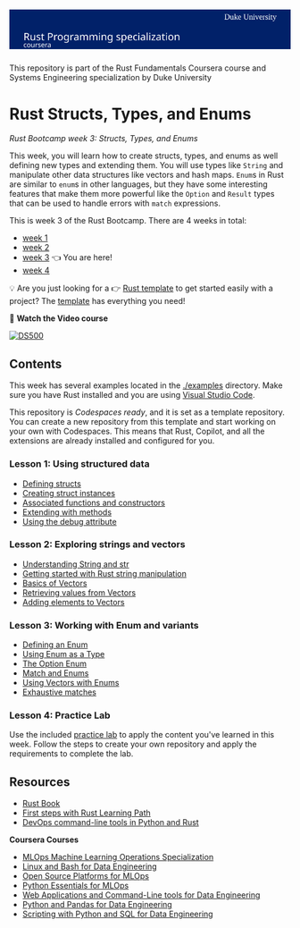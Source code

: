 # [![Coursera Course](./assets/banner.svg)](https://insight.paiml.com/58m "Coursera Specialization")

This repository is part of the Rust Fundamentals Coursera course and Systems Engineering specialization by Duke University

# Rust Structs, Types, and Enums

_Rust Bootcamp week 3: Structs, Types, and Enums_

This week, you will learn how to create structs, types, and enums as well defining new types and extending them. You will use types like `String` and manipulate other data structures like vectors and hash maps. `Enum`s in Rust are similar to `enum`s in other languages, but they have some interesting features that make them more powerful like the `Option` and `Result` types that can be used to handle errors with `match` expressions.

This is week 3 of the Rust Bootcamp. There are 4 weeks in total:

- [week 1](https://github.com/alfredodeza/rust-setup) 
- [week 2](https://github.com/alfredodeza/rust-fundamentals) 
- [week 3](https://github.com/alfredodeza/rust-structs-types-enums/) 👈 You are here!
- [week 4](https://github.com/alfredodeza/applied-rust)

💡 Are you just looking for a 👉 [Rust template](https://github.com/alfredodeza/rust-template) to get started easily with a project? The [template](https://github.com/alfredodeza/rust-template) has everything you need!


🚀 **Watch the Video course**

[![DS500](https://ds500.paiml.com/assets/social/g6u1k.png)](https://ds500.paiml.com/learn/course/g6u1k/ "Rust Fundamentals Course")

## Contents
This week has several examples located in the [./examples](./examples) directory. Make sure you have Rust installed and you are using [Visual Studio Code](https://code.visualstudio.com/?WT.mc_id=academic-0000-alfredodeza).

This repository is *Codespaces ready*, and it is set as a template repository. You can create a new repository from this template and start working on your own with Codespaces. This means that Rust, Copilot, and all the extensions are already installed and configured for you.

### Lesson 1: Using structured data
- [Defining structs](./examples/1-defining-structs/)
- [Creating struct instances](./examples/2-creating-structs/)
- [Associated functions and constructors](./examples/3-associated-functions/)
- [Extending with methods](./examples/4-methods/)
- [Using the debug attribute](./examples/5-more-structs/)

### Lesson 2: Exploring strings and vectors
- [Understanding String and str](./examples/6-strings/)
- [Getting started with Rust string manipulation](./examples/7-mut-string/)
- [Basics of Vectors](./examples/8-vectors/)
- [Retrieving values from Vectors](./examples/9-vector-values/)
- [Adding elements to Vectors](./examples/10-vector-elements/)

### Lesson 3: Working with Enum and variants
- [Defining an Enum](./examples/11-enums/)
- [Using Enum as a Type](./examples/12-enum-types/)
- [The Option Enum](./examples/13-option-enum/)
- [Match and Enums](./examples/14-match-enums/)
- [Using Vectors with Enums](./examples/15-enums-vectors/)
- [Exhaustive matches](./examples/16-exhaustive/)

### Lesson 4: Practice Lab
Use the included [practice lab](./lab.md) to apply the content you've learned in this week. Follow the steps to create your own repository and apply the requirements to complete the lab.

## Resources

- [Rust Book](https://doc.rust-lang.org/book/)
- [First steps with Rust Learning Path](https://learn.microsoft.com/training/paths/rust-first-steps/?WT.mc_id=academic-0000-alfredodeza)
- [DevOps command-line tools in Python and Rust](https://learning.oreilly.com/videos/devops-command-line-tools/28037639VIDEOPAIML/)

**Coursera Courses**

- [MLOps Machine Learning Operations Specialization](https://www.coursera.org/specializations/mlops-machine-learning-duke)
- [Linux and Bash for Data Engineering](https://www.coursera.org/learn/linux-and-bash-for-data-engineering-duke)
- [Open Source Platforms for MLOps](https://www.coursera.org/learn/open-source-platforms-duke)
- [Python Essentials for MLOps](https://www.coursera.org/learn/python-essentials-mlops-duke)
- [Web Applications and Command-Line tools for Data Engineering](https://www.coursera.org/learn/web-app-command-line-tools-for-data-engineering-duke)
- [Python and Pandas for Data Engineering](https://www.coursera.org/learn/python-and-pandas-for-data-engineering-duke)
- [Scripting with Python and SQL for Data Engineering](https://www.coursera.org/learn/scripting-with-python-sql-for-data-engineering-duke)
